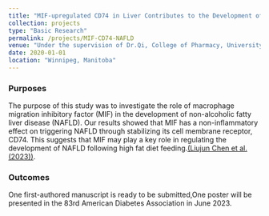 ```yaml
---
title: "MIF-upregulated CD74 in Liver Contributes to the Development of NAFLD"
collection: projects
type: "Basic Research"
permalink: /projects/MIF-CD74-NAFLD
venue: "Under the supervision of Dr.Qi, College of Pharmacy, University of Manitoba"
date: 2020-01-01
location: "Winnipeg, Manitoba"
---
```


### Purposes ###
The purpose of this study was to investigate the role of macrophage migration inhibitory factor (MIF) in the development of non-alcoholic fatty liver disease (NAFLD). Our results showed that MIF has a non-inflammatory effect on triggering NAFLD through stabilizing its cell membrane receptor, CD74. This suggests that MIF may play a key role in regulating the development of NAFLD following high fat diet feeding.[(Liujun Chen et al. (2023))](https://www.abstractsonline.com/notify/notifyIntro.asp?Mkey=d4a79502-d9a3-4baa-963e-ab1e5172c158&NKey=EF972A85-C734-4382-B45E-5093A4A6481A).

### Outcomes ###
One first-authored manuscript is ready to be submitted,One poster will be presented in the 83rd American Diabetes Association in June 2023.

